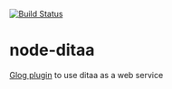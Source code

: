[![Build
Status](https://secure.travis-ci.org/wlaurance/node-ditaa.png)](http://travis-ci.org/wlaurance/node-ditaa)

node-ditaa
==========

[Glog plugin](https://github.com/guyht/Glog) to use ditaa as a web service

